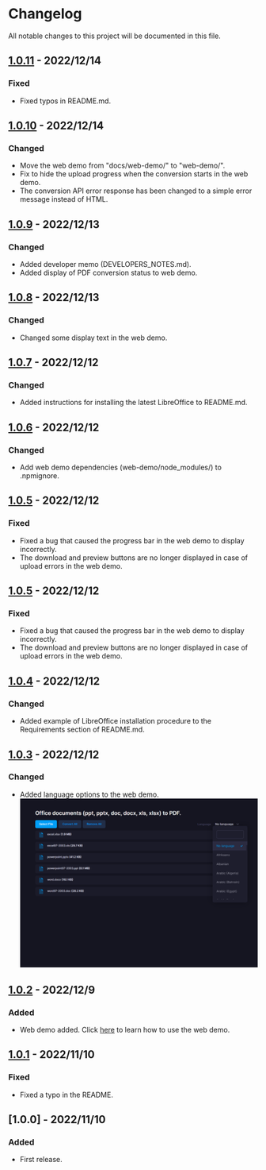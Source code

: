 # Changelog
All notable changes to this project will be documented in this file.

## [1.0.11] - 2022/12/14
### Fixed
- Fixed typos in README.md.

## [1.0.10] - 2022/12/14
### Changed
- Move the web demo from &quot;docs/web-demo/&quot; to &quot;web-demo/&quot;.
- Fix to hide the upload progress when the conversion starts in the web demo.
- The conversion API error response has been changed to a simple error message instead of HTML.

## [1.0.9] - 2022/12/13
### Changed
- Added developer memo (DEVELOPERS_NOTES.md).
- Added display of PDF conversion status to web demo.

## [1.0.8] - 2022/12/13
### Changed
- Changed some display text in the web demo.

## [1.0.7] - 2022/12/12
### Changed
- Added instructions for installing the latest LibreOffice to README.md.

## [1.0.6] - 2022/12/12
### Changed
- Add web demo dependencies (web-demo/node_modules/) to .npmignore.

## [1.0.5] - 2022/12/12
### Fixed
- Fixed a bug that caused the progress bar in the web demo to display incorrectly.
- The download and preview buttons are no longer displayed in case of upload errors in the web demo.

## [1.0.5] - 2022/12/12
### Fixed
- Fixed a bug that caused the progress bar in the web demo to display incorrectly.
- The download and preview buttons are no longer displayed in case of upload errors in the web demo.

## [1.0.4] - 2022/12/12
### Changed
- Added example of LibreOffice installation procedure to the Requirements section of README.md.

## [1.0.3] - 2022/12/12
### Changed
- Added language options to the web demo.  
    ![select-language-option.png](web-demo/screencaps/select-language-option.png)

## [1.0.2] - 2022/12/9
### Added
- Web demo added.
    Click [here](web-demo/README.md) to learn how to use the web demo.

## [1.0.1] - 2022/11/10
### Fixed
- Fixed a typo in the README.

## [1.0.0] - 2022/11/10
### Added
- First release.

[1.0.1]: https://github.com/takuya-motoshima/msoffice2pdf/compare/v1.0.0...v1.0.1
[1.0.2]: https://github.com/takuya-motoshima/msoffice2pdf/compare/v1.0.1...v1.0.2
[1.0.3]: https://github.com/takuya-motoshima/msoffice2pdf/compare/v1.0.2...v1.0.3
[1.0.4]: https://github.com/takuya-motoshima/msoffice2pdf/compare/v1.0.3...v1.0.4
[1.0.5]: https://github.com/takuya-motoshima/msoffice2pdf/compare/v1.0.4...v1.0.5
[1.0.6]: https://github.com/takuya-motoshima/msoffice2pdf/compare/v1.0.5...v1.0.6
[1.0.7]: https://github.com/takuya-motoshima/msoffice2pdf/compare/v1.0.6...v1.0.7
[1.0.8]: https://github.com/takuya-motoshima/msoffice2pdf/compare/v1.0.7...v1.0.8
[1.0.9]: https://github.com/takuya-motoshima/msoffice2pdf/compare/v1.0.8...v1.0.9
[1.0.10]: https://github.com/takuya-motoshima/msoffice2pdf/compare/v1.0.9...v1.0.10
[1.0.11]: https://github.com/takuya-motoshima/msoffice2pdf/compare/v1.0.10...v1.0.11